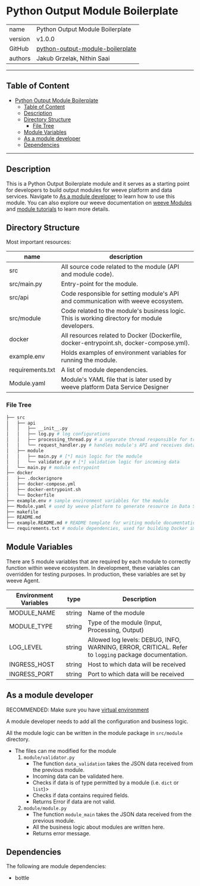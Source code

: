 # Python Output Module Boilerplate

|              |                                                                  |
| ------------ | ---------------------------------------------------------------- |
| name         | Python Output Module Boilerplate                             |
| version      | v1.0.0                                                           |
| GitHub       | [python-output-module-boilerplate](https://github.com/weeve-modules/python-egress-module-boilerplate) |
| authors      | Jakub Grzelak, Nithin Saai                                       |

***
## Table of Content

- [Python Output Module Boilerplate](#python-output-module-boilerplate)
  - [Table of Content](#table-of-content)
  - [Description](#description)
  - [Directory Structure](#directory-structure)
    - [File Tree](#file-tree)
  - [Module Variables](#module-variables)
  - [As a module developer](#as-a-module-developer)
  - [Dependencies](#dependencies)
***

## Description 

This is a Python Output Boilerplate module and it serves as a starting point for developers to build output modules for weeve platform and data services.
Navigate to [As a module developer](#as-a-module-developer) to learn how to use this module. You can also explore our weeve documentation on [weeve Modules](https://docs.weeve.engineering/concepts/edge-applications/weeve-modules) and [module tutorials](https://docs.weeve.engineering/guides/how-to-create-a-weeve-module) to learn more details. 

## Directory Structure

Most important resources:

| name              | description                                                                                            |
| ----------------- | ------------------------------------------------------------------------------------------------------ |
| src               | All source code related to the module (API and module code).                                           |
| src/main.py       | Entry-point for the module.                                                                            |
| src/api           | Code responsible for setting module's API and communication with weeve ecosystem.                      |
| src/module        | Code related to the module's business logic. This is working directory for module developers.          |
| docker            | All resources related to Docker (Dockerfile, docker-entrypoint.sh, docker-compose.yml).                |
| example.env       | Holds examples of environment variables for running the module.                                        |
| requirements.txt  | A list of module dependencies.                                                                         |
| Module.yaml       | Module's YAML file that is later used by weeve platform Data Service Designer                          |

### File Tree

```bash
├── src
│   ├── api
│   │   ├── __init__.py
│   │   ├── log.py # log configurations
│   │   ├── processing_thread.py # a separate thread responsible for triggering data outputting
│   │   └── request_handler.py # handles module's API and receives data from a previous module
│   ├── module
│   │   ├── main.py # [*] main logic for the module
│   │   └── validator.py # [*] validation logic for incoming data
│   └── main.py # module entrypoint
├── docker
│   ├── .dockerignore
│   ├── docker-compose.yml
│   ├── docker-entrypoint.sh
│   └── Dockerfile
├── example.env # sample environment variables for the module
├── Module.yaml # used by weeve platform to generate resource in Data Service Designer section
├── makefile
├── README.md
├── example.README.md # README template for writing module documentation
└── requirements.txt # module dependencies, used for building Docker image
```

## Module Variables

There are 5 module variables that are required by each module to correctly function within weeve ecosystem. In development, these variables can overridden for testing purposes. In production, these variables are set by weeve Agent.

| Environment Variables | type   | Description                                       |
| --------------------- | ------ | ------------------------------------------------- |
| MODULE_NAME           | string | Name of the module                                |
| MODULE_TYPE           | string | Type of the module (Input, Processing, Output)    |
| LOG_LEVEL             | string | Allowed log levels: DEBUG, INFO, WARNING, ERROR, CRITICAL. Refer to `logging` package documentation. |
| INGRESS_HOST          | string | Host to which data will be received               |
| INGRESS_PORT          | string | Port to which data will be received               |

## As a module developer

RECOMMENDED:
Make sure you have [virtual environment](https://packaging.python.org/en/latest/guides/installing-using-pip-and-virtual-environments/)

A module developer needs to add all the configuration and business logic.

All the module logic can be written in the module package in `src/module` directory.

   * The files can me modified for the module
      1. `module/validator.py`
         * The function `data_validation` takes the JSON data received from the previous module.
         * Incoming data can be validated here.
         * Checks if data is of type permitted by a module (i.e. `dict` or `list`)>
         * Checks if data contains required fields.
         * Returns Error if data are not valid.
      2. `module/module.py`
         * The function `module_main` takes the JSON data received from the previous module.
         * All the business logic about modules are written here.
         * Returns error message.

## Dependencies

The following are module dependencies:

* bottle
